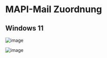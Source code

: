 # MAPI-Mail Zuordnung

## Windows 11

![image](https://github.com/user-attachments/assets/636c4835-147f-427b-9ae8-9015d6fd5342)

![image](https://github.com/user-attachments/assets/2cee7eb7-645f-4a6b-9839-7f2913651f7e)
